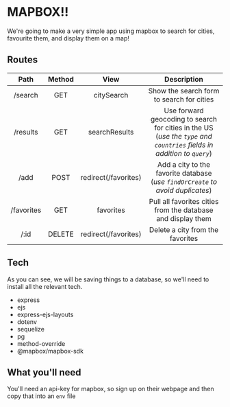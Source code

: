 # MAPBOX!!

We're going to make a very simple app using mapbox to search for cities, favourite them, and display them on a map!

## Routes

| Path | Method | View | Description |
|:----:|:------:|:----:|:-----------:|
| /search | GET | citySearch | Show the search form to search for cities |
| /results | GET | searchResults | Use forward geocoding to search for cities in the US (_use the `type` and `countries` fields in addition to `query`_) |
| /add | POST | redirect(/favorites) | Add a city to the favorite database (_use `findOrCreate` to avoid duplicates_) |
| /favorites | GET | favorites | Pull all favorites cities from the database and display them |
| /:id | DELETE | redirect(/favorites) | Delete a city from the favorites

## Tech

As you can see, we will be saving things to a database, so we'll need to install all the relevant tech.

* express
* ejs
* express-ejs-layouts
* dotenv
* sequelize
* pg
* method-override
* @mapbox/mapbox-sdk

## What you'll need

You'll need an api-key for mapbox, so sign up on their webpage and then copy that into an `env` file 

